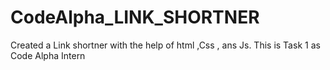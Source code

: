 # CodeAlpha_LINK_SHORTNER
Created a Link shortner with the help of html ,Css , ans Js. This is Task 1 as Code Alpha Intern
